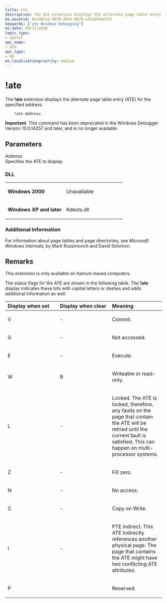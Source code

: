 ```yaml
---
title: ate
description: The ate extension displays the alternate page table entry (ATE) for the specified address.
ms.assetid: 8ec98fa5-4939-49cb-8678-e412b9cbe7e3
keywords: ["ate Windows Debugging"]
ms.date: 09/17/2018
topic_type:
- apiref
api_name:
- ate
api_type:
- NA
ms.localizationpriority: medium
---
```


# !ate


The **!ate** extension displays the alternate page table entry (ATE) for the specified address.

```dbgcmd
    !ate Address
```    

**Important**  This command has been deprecated in the Windows Debugger Version 10.0.14257 and later, and is no longer available.

 

## <span id="Parameters"></span><span id="parameters"></span><span id="PARAMETERS"></span>Parameters


<span id="_______Address______"></span><span id="_______address______"></span><span id="_______ADDRESS______"></span> *Address*   
Specifies the ATE to display.

### <span id="DLL"></span><span id="dll"></span>DLL

<table>
<colgroup>
<col width="50%" />
<col width="50%" />
</colgroup>
<tbody>
<tr class="odd">
<td align="left"><p><strong>Windows 2000</strong></p></td>
<td align="left"><p>Unavailable</p></td>
</tr>
<tr class="even">
<td align="left"><p><strong>Windows XP and later</strong></p></td>
<td align="left"><p>Kdexts.dll</p></td>
</tr>
</tbody>
</table>

 

### <span id="Additional_Information"></span><span id="additional_information"></span><span id="ADDITIONAL_INFORMATION"></span>Additional Information

For information about page tables and page directories, see *Microsoft Windows Internals*, by Mark Russinovich and David Solomon. 

Remarks
-------

This extension is only available on Itanium-based computers.

The status flags for the ATE are shown in the following table. The **!ate** display indicates these bits with capital letters or dashes and adds additional information as well.

<table>
<colgroup>
<col width="33%" />
<col width="33%" />
<col width="33%" />
</colgroup>
<thead>
<tr class="header">
<th align="left">Display when set</th>
<th align="left">Display when clear</th>
<th align="left">Meaning</th>
</tr>
</thead>
<tbody>
<tr class="odd">
<td align="left"><p>V</p></td>
<td align="left"><p>-</p></td>
<td align="left"><p>Commit.</p></td>
</tr>
<tr class="even">
<td align="left"><p>G</p></td>
<td align="left"><p>-</p></td>
<td align="left"><p>Not accessed.</p></td>
</tr>
<tr class="odd">
<td align="left"><p>E</p></td>
<td align="left"><p>-</p></td>
<td align="left"><p>Execute.</p></td>
</tr>
<tr class="even">
<td align="left"><p>W</p></td>
<td align="left"><p>R</p></td>
<td align="left"><p>Writeable or read-only.</p></td>
</tr>
<tr class="odd">
<td align="left"><p>L</p></td>
<td align="left"><p>-</p></td>
<td align="left"><p>Locked. The ATE is locked, therefore, any faults on the page that contain the ATE will be retried until the current fault is satisfied. This can happen on multi-processor systems.</p></td>
</tr>
<tr class="even">
<td align="left"><p>Z</p></td>
<td align="left"><p>-</p></td>
<td align="left"><p>Fill zero.</p></td>
</tr>
<tr class="odd">
<td align="left"><p>N</p></td>
<td align="left"><p>-</p></td>
<td align="left"><p>No access.</p></td>
</tr>
<tr class="even">
<td align="left"><p>C</p></td>
<td align="left"><p>-</p></td>
<td align="left"><p>Copy on Write.</p></td>
</tr>
<tr class="odd">
<td align="left"><p>I</p></td>
<td align="left"><p>-</p></td>
<td align="left"><p>PTE indirect. This ATE indirectly references another physical page. The page that contains the ATE might have two conflicting ATE attributes.</p></td>
</tr>
<tr class="even">
<td align="left"><p>P</p></td>
<td align="left"></td>
<td align="left"><p>Reserved.</p></td>
</tr>
</tbody>
</table>

 

 

 





